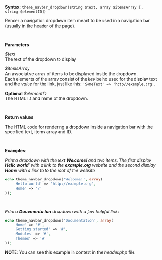 **Syntax**: `theme_navbar_dropdown(string $text, array $itemsArray [, string $elementID])`


Render a navigation dropdown item meant to be used in a navigation bar (usually in the header of the page).

<br/>

**Parameters**

*$text*
<br/>
   The text of the dropdown to display

*$itemsArray*
<br/>
    An associative array of items to be displayed inside the dropdown.<br/>
    Each elements of the array consist of the *key* being used for the display text and the *value* for the link, just like this: `'SomeText' => 'http//example.org'`.<br/>

**Optional** *$elementID*
<br/>
    The HTML ID and name of the dropdown.

<br/>

**Return values**

The HTML code for rendering a dropdown inside a navigation bar with the specified text, items array and ID.

<br/>

**Examples**:

*Print a dropdown with the text **Welcome!** and two items. The first display **Hello world!** with a link to the **example.org** website and the second display **Home** with a link to to the root of the website*
<br/>
```php
echo theme_navbar_dropdown('Welcome!', array(
    'Hello world' => 'http://example.org',
    'Home' => '/'
));
```
<br/>

*Print a **Documentation** dropdown with a few helpful links*
```php
echo theme_navbar_dropdown('Documentation', array(
    'Home' => '#',
    'Getting started' => '#',
    'Modules' => '#',
    'Themes' => '#'
));
```
**NOTE**: You can see this example in context in the *header.php* file.